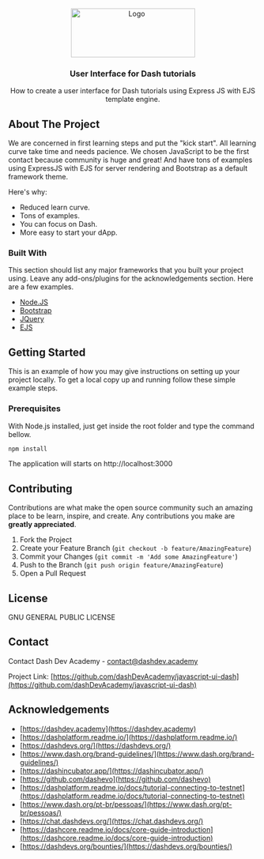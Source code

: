
<!--
*** Thanks for checking out the Best-README-Template. If you have a suggestion
*** that would make this better, please fork the repo and create a pull request
*** or simply open an issue with the tag "enhancement".
*** Thanks again! Now go create something AMAZING! :D
-->

<!-- PROJECT SHIELDS -->
<!--
*** I'm using markdown "reference style" links for readability.
*** Reference links are enclosed in brackets [ ] instead of parentheses ( ).
*** See the bottom of this document for the declaration of the reference variables
*** for contributors-url, forks-url, etc. This is an optional, concise syntax you may use.
*** https://www.markdownguide.org/basic-syntax/#reference-style-links
-->


<!-- PROJECT LOGO -->
<br />
<p align="center">
  <a href="https://github.com/othneildrew/Best-README-Template">
    <img src="https://dashdev.academy/img/dash_logo.fw.png" alt="Logo" width="251" height="99">
  </a>

  <h3 align="center">User Interface for Dash tutorials</h3>

  <p align="center">
    How to create a user interface for Dash tutorials using Express JS with EJS template engine.
    <br />
</p>

<!-- ABOUT THE PROJECT -->
## About The Project

We are concerned in first learning steps and put the "kick start". All learning curve take time and needs pacience. We chosen JavaScript to be the first contact because community is huge and great! And have tons of examples using ExpressJS with EJS for server rendering and Bootstrap as a default framework theme. 

Here's why:
* Reduced learn curve.
* Tons of examples.
* You can focus on Dash.
* More easy to start your dApp.


### Built With

This section should list any major frameworks that you built your project using. Leave any add-ons/plugins for the acknowledgements section. Here are a few examples.
* [Node.JS](https://nodejs.org)
* [Bootstrap](https://getbootstrap.com)
* [JQuery](https://jquery.com)
* [EJS](https://ejs.co)



<!-- GETTING STARTED -->
## Getting Started

This is an example of how you may give instructions on setting up your project locally.
To get a local copy up and running follow these simple example steps.

### Prerequisites

With Node.js installed, just get inside the root folder and type the command bellow.

  ```sh
  npm install
  ```
The application will starts on http://localhost:3000

<!-- CONTRIBUTING -->
## Contributing

Contributions are what make the open source community such an amazing place to be learn, inspire, and create. Any contributions you make are **greatly appreciated**.

1. Fork the Project
2. Create your Feature Branch (`git checkout -b feature/AmazingFeature`)
3. Commit your Changes (`git commit -m 'Add some AmazingFeature'`)
4. Push to the Branch (`git push origin feature/AmazingFeature`)
5. Open a Pull Request

<!-- LICENSE -->
## License

GNU GENERAL PUBLIC LICENSE

<!-- CONTACT -->
## Contact

Contact Dash Dev Academy  - contact@dashdev.academy

Project Link: [https://github.com/dashDevAcademy/javascript-ui-dash](https://github.com/dashDevAcademy/javascript-ui-dash)


<!-- ACKNOWLEDGEMENTS -->
## Acknowledgements
* [https://dashdev.academy](https://dashdev.academy)
* [https://dashplatform.readme.io/](https://dashplatform.readme.io/)
* [https://dashdevs.org/](https://dashdevs.org/)
* [https://www.dash.org/brand-guidelines/](https://www.dash.org/brand-guidelines/)
* [https://dashincubator.app/](https://dashincubator.app/)
* [https://github.com/dashevo](https://github.com/dashevo)
* [https://dashplatform.readme.io/docs/tutorial-connecting-to-testnet](https://dashplatform.readme.io/docs/tutorial-connecting-to-testnet)
* [https://www.dash.org/pt-br/pessoas/](https://www.dash.org/pt-br/pessoas/)
* [https://chat.dashdevs.org/](https://chat.dashdevs.org/)
* [https://dashcore.readme.io/docs/core-guide-introduction](https://dashcore.readme.io/docs/core-guide-introduction)
* [https://dashdevs.org/bounties/](https://dashdevs.org/bounties/)


<!-- MARKDOWN LINKS & IMAGES -->
<!-- https://www.markdownguide.org/basic-syntax/#reference-style-links -->
[contributors-shield]: https://img.shields.io/github/contributors/othneildrew/Best-README-Template.svg?style=for-the-badge
[contributors-url]: https://github.com/othneildrew/Best-README-Template/graphs/contributors
[forks-shield]: https://img.shields.io/github/forks/othneildrew/Best-README-Template.svg?style=for-the-badge
[forks-url]: https://github.com/othneildrew/Best-README-Template/network/members
[stars-shield]: https://img.shields.io/github/stars/othneildrew/Best-README-Template.svg?style=for-the-badge
[stars-url]: https://github.com/othneildrew/Best-README-Template/stargazers
[issues-shield]: https://img.shields.io/github/issues/othneildrew/Best-README-Template.svg?style=for-the-badge
[issues-url]: https://github.com/othneildrew/Best-README-Template/issues
[license-shield]: https://img.shields.io/github/license/othneildrew/Best-README-Template.svg?style=for-the-badge
[license-url]: https://github.com/othneildrew/Best-README-Template/blob/master/LICENSE.txt
[linkedin-shield]: https://img.shields.io/badge/-LinkedIn-black.svg?style=for-the-badge&logo=linkedin&colorB=555
[linkedin-url]: https://linkedin.com/in/othneildrew
[product-screenshot]: images/screenshot.png

